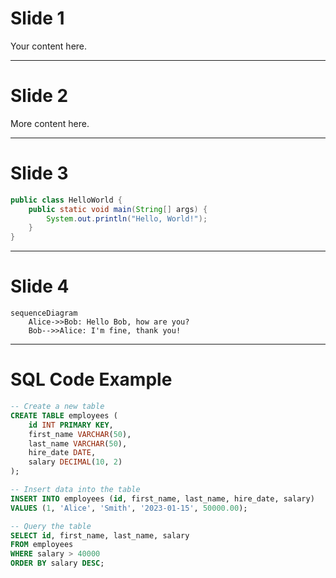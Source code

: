 # Slide 1
Your content here.

---

# Slide 2
More content here.

---

# Slide 3

```java
public class HelloWorld {
    public static void main(String[] args) {
        System.out.println("Hello, World!");
    }
}
```

---

# Slide 4

```mermaid
sequenceDiagram
    Alice->>Bob: Hello Bob, how are you?
    Bob-->>Alice: I'm fine, thank you!
```

---

# SQL Code Example

```sql
-- Create a new table
CREATE TABLE employees (
    id INT PRIMARY KEY,
    first_name VARCHAR(50),
    last_name VARCHAR(50),
    hire_date DATE,
    salary DECIMAL(10, 2)
);

-- Insert data into the table
INSERT INTO employees (id, first_name, last_name, hire_date, salary)
VALUES (1, 'Alice', 'Smith', '2023-01-15', 50000.00);

-- Query the table
SELECT id, first_name, last_name, salary
FROM employees
WHERE salary > 40000
ORDER BY salary DESC;
```
